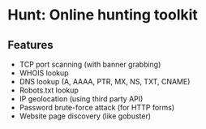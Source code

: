 # Hunt: Online hunting toolkit

## Features

- TCP port scanning (with banner grabbing)
- WHOIS lookup
- DNS lookup (A, AAAA, PTR, MX, NS, TXT, CNAME)
- Robots.txt lookup
- IP geolocation (using third party API)
- Password brute-force attack (for HTTP forms)
- Website page discovery (like gobuster)